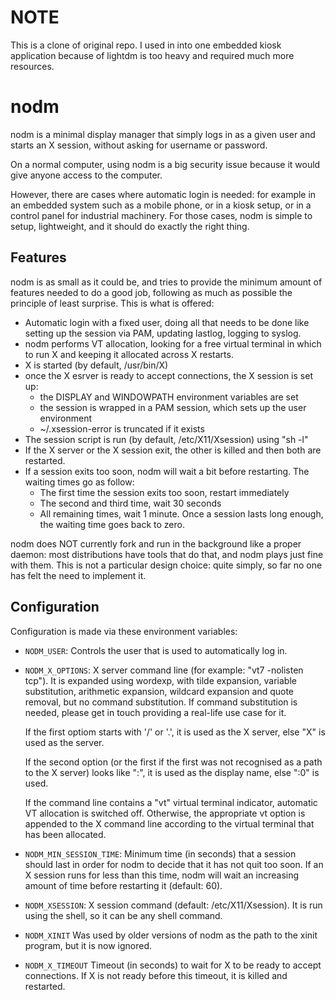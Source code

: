 # NOTE

This is a clone of original repo.  I used in into one embedded kiosk application
because of lightdm is too heavy and required much more resources.


# nodm

nodm is a minimal display manager that simply logs in as a given user and
starts an X session, without asking for username or password.

On a normal computer, using nodm is a big security issue because it would give
anyone access to the computer.

However, there are cases where automatic login is needed: for example in an
embedded system such as a mobile phone, or in a kiosk setup, or in a control
panel for industrial machinery.  For those cases, nodm is simple to setup,
lightweight, and it should do exactly the right thing.


## Features

nodm is as small as it could be, and tries to provide the minimum amount of
features needed to do a good job, following as much as possible the principle
of least surprise.  This is what is offered:

 - Automatic login with a fixed user, doing all that needs to be done like
   setting up the session via PAM, updating lastlog, logging to syslog.
 - nodm performs VT allocation, looking for a free virtual terminal in which to
   run X and keeping it allocated across X restarts.
 - X is started (by default, /usr/bin/X)
 - once the X esrver is ready to accept connections, the X session is set up:
    - the DISPLAY and WINDOWPATH environment variables are set
    - the session is wrapped in a PAM session, which sets up the user
      environment
    - ~/.xsession-error is truncated if it exists
 - The session script is run (by default, /etc/X11/Xsession) using "sh -l"
 - If the X server or the X session exit, the other is killed and then both are
   restarted.
 - If a session exits too soon, nodm will wait a bit before restarting.  The
   waiting times go as follow:
    - The first time the session exits too soon, restart immediately
    - The second and third time, wait 30 seconds
    - All remaining times, wait 1 minute.
   Once a session lasts long enough, the waiting time goes back to zero.

nodm does NOT currently fork and run in the background like a proper daemon:
most distributions have tools that do that, and nodm plays just fine with them.
This is not a particular design choice: quite simply, so far no one has felt
the need to implement it.


## Configuration

Configuration is made via these environment variables:

 * `NODM_USER`:
    Controls the user that is used to automatically log in.
 * `NODM_X_OPTIONS`:
    X server command line (for example: "vt7 -nolisten tcp").
    It is expanded using wordexp, with tilde expansion, variable substitution,
    arithmetic expansion, wildcard expansion and quote removal, but no command
    substitution. If command substitution is needed, please get in touch
    providing a real-life use case for it.

    If the first optiom starts with '/' or '.', it is used as the X server, else
    "X" is used as the server.

    If the second option (or the first if the first was not recognised as a path
    to the X server) looks like ":<NUMBER>", it is used as the display name, else
    ":0" is used.

    If the command line contains a "vt<N>" virtual terminal indicator, automatic
    VT allocation is switched off. Otherwise, the appropriate vt<N> option is
    appended to the X command line according to the virtual terminal that has
    been allocated.
 * `NODM_MIN_SESSION_TIME`:
    Minimum time (in seconds) that a session should last in order for nodm to
    decide that it has not quit too soon. If an X session runs for less than
    this time, nodm will wait an increasing amount of time before restarting it
    (default: 60).
 * `NODM_XSESSION`:
    X session command (default: /etc/X11/Xsession). It is run using the shell, so
    it can be any shell command.
 * `NODM_XINIT`
    Was used by older versions of nodm as the path to the xinit program, but it
    is now ignored.
 * `NODM_X_TIMEOUT`
    Timeout (in seconds) to wait for X to be ready to accept connections. If X is
    not ready before this timeout, it is killed and restarted.
